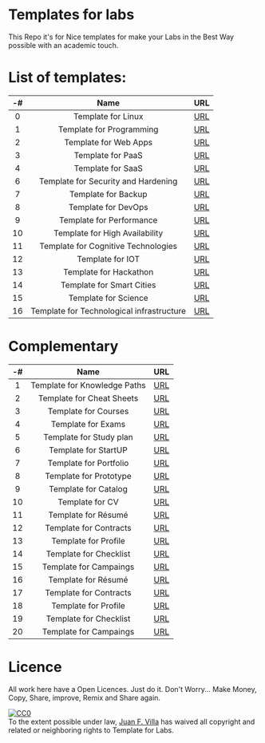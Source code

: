 Templates for labs
==================
This Repo it's for Nice templates for make your Labs in the Best Way possible with an academic touch.

List of templates:
=================
-# | Name | URL |
 :--: | :--: | :--: |
 0 | Template for Linux | [URL](https://www.google.com "Google's Homepage") |
 1 | Template for Programming | [URL](https://www.google.com "Google's Homepage") |
 2 | Template for Web Apps | [URL](https://www.google.com "Google's Homepage") |
 3 | Template for PaaS | [URL](https://www.google.com "Google's Homepage") |
 4 | Template for SaaS  | [URL](https://www.google.com "Google's Homepage") |
 6 | Template for Security and Hardening | [URL](https://www.google.com "Google's Homepage") |
 7 | Template for Backup | [URL](https://www.google.com "Google's Homepage") |
 8 | Template for DevOps  | [URL](https://www.google.com "Google's Homepage") |
 9 | Template for Performance  | [URL](https://www.google.com "Google's Homepage") |
 10 | Template for High Availability  | [URL](https://www.google.com "Google's Homepage") |
 11 | Template for Cognitive Technologies  | [URL](https://www.google.com "Google's Homepage") |
 12 | Template for IOT | [URL](https://www.google.com "Google's Homepage") |
 13 | Template for Hackathon | [URL](https://www.google.com "Google's Homepage") |
 14 | Template for Smart Cities | [URL](https://www.google.com "Google's Homepage") |
 15 | Template for Science | [URL](https://www.google.com "Google's Homepage") |
 16 | Template for Technological infrastructure | [URL](https://www.google.com "Google's Homepage") |
 
 Complementary
 =============
 -# | Name | URL |
 :--: | :--: | :--: |
 1 | Template for Knowledge Paths  | [URL](https://www.google.com "Google's Homepage") |
 2 | Template for Cheat Sheets  | [URL](https://www.google.com "Google's Homepage") |
 3 | Template for Courses  | [URL](https://www.google.com "Google's Homepage") |
 4 | Template for Exams | [URL](https://www.google.com "Google's Homepage") |
 5 | Template for Study plan | [URL](https://www.google.com "Google's Homepage") |
 6 | Template for StartUP | [URL](https://www.google.com "Google's Homepage") |
 7 | Template for Portfolio | [URL](https://www.google.com "Google's Homepage") |
 8 | Template for Prototype | [URL](https://www.google.com "Google's Homepage") |
 9 | Template for Catalog | [URL](https://www.google.com "Google's Homepage") |
 10 | Template for CV | [URL](https://www.google.com "Google's Homepage") |
 11 | Template for Résumé | [URL](https://www.google.com "Google's Homepage") |
 12 | Template for Contracts | [URL](https://www.google.com "Google's Homepage") |
 13 | Template for Profile | [URL](https://www.google.com "Google's Homepage") | 
 14 | Template for Checklist | [URL](https://www.google.com "Google's Homepage") | 
 15 | Template for Campaings | [URL](https://www.google.com "Google's Homepage") |
 16 | Template for Résumé | [URL](https://www.google.com "Google's Homepage") |
 17 | Template for Contracts | [URL](https://www.google.com "Google's Homepage") |
 18 | Template for Profile | [URL](https://www.google.com "Google's Homepage") | 
 19 | Template for Checklist | [URL](https://www.google.com "Google's Homepage") | 
 20 | Template for Campaings | [URL](https://www.google.com "Google's Homepage") | 
 
 
Licence
=======
All work here have a Open Licences. Just do it. Don't Worry... Make Money, Copy, Share, improve, Remix and Share again.

<p xmlns:dct="http://purl.org/dc/terms/">
  <a rel="license"
     href="http://creativecommons.org/publicdomain/zero/1.0/">
    <img src="http://i.creativecommons.org/p/zero/1.0/88x31.png" style="border-style: none;" alt="CC0" />
  </a>
  <br />
  To the extent possible under law,
  <a rel="dct:publisher"
     href="https://about.me/juanfvilla">
    <span property="dct:title">Juan F. Villa</span></a>
  has waived all copyright and related or neighboring rights to
  <span property="dct:title">Template for Labs</span>.
</p>
